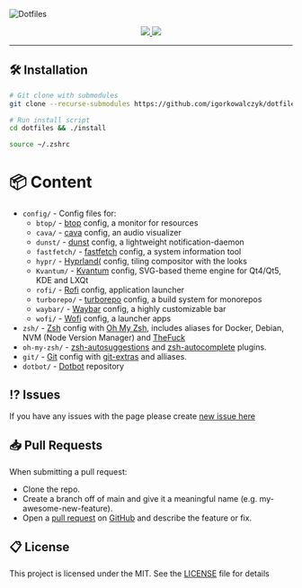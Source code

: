 ![Dotfiles](https://github.com/IgorKowalczyk/dotfiles/assets/49127376/9747b962-2c1b-4eb9-a0ea-3ddb5b1d3923)

<div align="center">
  <a aria-label="GitHub License" href="https://github.com/igorkowalczyk/dotfiles/blob/main/license.md">
    <img src="https://img.shields.io/github/license/igorkowalczyk/dotfiles?color=%2334D058&logo=github&style=flat-square&label=License">
  </a>
  <a aria-label="Version" href="https://github.com/igorkowalczyk/dotfiles/releases">
    <img src="https://img.shields.io/github/v/release/igorkowalczyk/dotfiles?color=%2334D058&logo=github&style=flat-square&label=Version">
  </a>
</div>

---

## 🛠️ Installation

```bash
# Git clone with submodules
git clone --recurse-submodules https://github.com/igorkowalczyk/dotfiles

# Run install script
cd dotfiles && ./install

source ~/.zshrc

```

# 📦 Content

- `config/` - Config files for:
  - `btop/` - [btop](https://github.com/aristocratos/btop) config, a monitor for resources
  - `cava/` - [cava](https://github.com/karlstav/cava) config, an audio visualizer
  - `dunst/` - [dunst](https://dunst-project.org/) config, a lightweight notification-daemon
  - `fastfetch/` - [fastfetch](https://github.com/fastfetch-cli/fastfetch) config, a system information tool
  - `hypr/` - [Hyprland(](https://hyprland.org/) config, tiling compositor with the looks
  - `Kvantum/` - [Kvantum](https://github.com/tsujan/Kvantum/tree/master) config, SVG-based theme engine for Qt4/Qt5, KDE and LXQt
  - `rofi/` - [Rofi](https://github.com/davatorium/rofi) config, application launcher
  - `turborepo/` - [turborepo](https://turbo.build/) config, a build system for monorepos
  - `waybar/` - [Waybar](https://github.com/Alexays/Waybar) config, a highly customizable bar
  - `wofi/` - [Wofi](https://hg.sr.ht/~scoopta/wofi) config, a launcher apps
- `zsh/` - [Zsh](https://www.zsh.org/) config with [Oh My Zsh](https://ohmyz.sh/), includes aliases for Docker, Debian, NVM (Node Version Manager) and [TheFuck](https://github.com/nvbn/thefuck)
- `oh-my-zsh/` - [zsh-autosuggestions](https://github.com/zsh-users/zsh-autosuggestions) and [zsh-autocomplete](https://github.com/marlonrichert/zsh-autocomplete) plugins.
- `git/` - [Git](https://git-scm.com/) config with [git-extras](https://github.com/ohmyzsh/ohmyzsh/blob/master/plugins/git-extras/git-extras.plugin.zsh) and alliases.
- `dotbot/` - [Dotbot](https://github.com/anishathalye/dotbot) repository

## ⁉️ Issues

If you have any issues with the page please create [new issue here](https://github.com/igorkowalczyk/dotfiles/issues)

## 📥 Pull Requests

When submitting a pull request:

- Clone the repo.
- Create a branch off of main and give it a meaningful name (e.g. my-awesome-new-feature).
- Open a [pull request](https://github.com/igorkowalczyk/dotfiles/pulls) on [GitHub](https://github.com) and describe the feature or fix.

## 📋 License

This project is licensed under the MIT. See the [LICENSE](https://github.com/igorkowalczyk/dotfiles/blob/main/license.md) file for details
